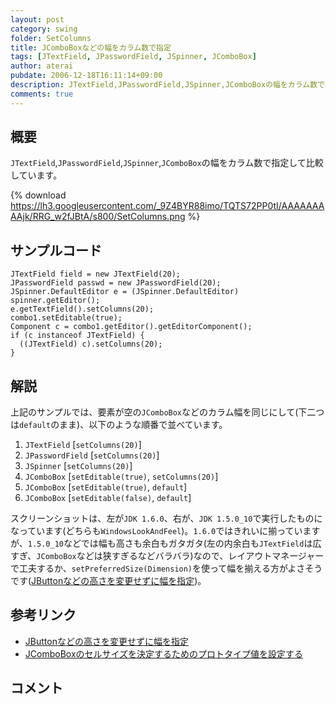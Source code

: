 ```yaml
---
layout: post
category: swing
folder: SetColumns
title: JComboBoxなどの幅をカラム数で指定
tags: [JTextField, JPasswordField, JSpinner, JComboBox]
author: aterai
pubdate: 2006-12-18T16:11:14+09:00
description: JTextField,JPasswordField,JSpinner,JComboBoxの幅をカラム数で指定して比較しています。
comments: true
---
```

## 概要
`JTextField`,`JPasswordField`,`JSpinner`,`JComboBox`の幅をカラム数で指定して比較しています。

{% download https://lh3.googleusercontent.com/_9Z4BYR88imo/TQTS72PP0tI/AAAAAAAAAjk/RRG_w2fJBtA/s800/SetColumns.png %}

## サンプルコード
<pre class="prettyprint"><code>JTextField field = new JTextField(20);
JPasswordField passwd = new JPasswordField(20);
JSpinner.DefaultEditor e = (JSpinner.DefaultEditor) spinner.getEditor();
e.getTextField().setColumns(20);
combo1.setEditable(true);
Component c = combo1.getEditor().getEditorComponent();
if (c instanceof JTextField) {
  ((JTextField) c).setColumns(20);
}
</code></pre>

## 解説
上記のサンプルでは、要素が空の`JComboBox`などのカラム幅を同じにして(下二つは`default`のまま)、以下のような順番で並べています。
1. `JTextField` [`setColumns(20)`]
1. `JPasswordField` [`setColumns(20)`]
1. `JSpinner` [`setColumns(20)`]
1. `JComboBox` [`setEditable(true)`, `setColumns(20)`]
1. `JComboBox` [`setEditable(true)`, `default`]
1. `JComboBox` [`setEditable(false)`, `default`]

スクリーンショットは、左が`JDK 1.6.0`、右が、`JDK 1.5.0_10`で実行したものになっています(どちらも`WindowsLookAndFeel`)。`1.6.0`ではきれいに揃っていますが、`1.5.0_10`などでは幅も高さも余白もガタガタ(左の内余白も`JTextField`は広すぎ、`JComboBox`などは狭すぎるなどバラバラ)なので、レイアウトマネージャーで工夫するか、`setPreferredSize(Dimension)`を使って幅を揃える方がよさそうです([JButtonなどの高さを変更せずに幅を指定](http://ateraimemo.com/Swing/ButtonWidth.html))。

## 参考リンク
- [JButtonなどの高さを変更せずに幅を指定](http://ateraimemo.com/Swing/ButtonWidth.html)
- [JComboBoxのセルサイズを決定するためのプロトタイプ値を設定する](http://ateraimemo.com/Swing/PrototypeDisplayValue.html)

<!-- dummy comment line for breaking list -->

## コメント
